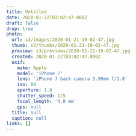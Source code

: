 ```yaml
---
title: Untitled
date: 2020-01-22T03:02:47.000Z
draft: false
drop: true
photo:
  url: s3/images/2020-01-21-19-02-47.jpg
  thumb: s3/thumbs/2020-01-21-19-02-47.jpg
  preview: s3/previews/2020-01-21-19-02-47.jpg
  created: 2020-01-22T03:02:47.000Z
  exif:
    make: Apple
    model: 'iPhone 7'
    lens: 'iPhone 7 back camera 3.99mm f/1.8'
    iso: 80
    aperture: 1.8
    shutter_speed: 1/5
    focal_length: '4.0 mm'
    gps: null
  title: null
  caption: null
links: []
---
```

